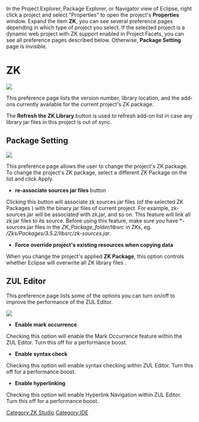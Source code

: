 In the Project Explorer, Package Explorer, or Navigator view of Eclipse,
right click a project and select "Properties" to open the project's
**Properties** window. Expand the item **ZK**, you can see several
preference pages depending in which type of project you select. If the
selected project is a dynamic web project with ZK support enabled in
Project Facets, you can see all preference pages described below.
Otherwise, **Package Setting** page is invisible.

# ZK

![]({{site.baseUrl}}/zk_studio_essentials/studio-project-preference-zk.png)

This preference page lists the version number, library location, and the
add-ons currently available for the current project's ZK package.

The **Refresh the ZK Library** button is used to refresh add-on list in
case any library jar files in this project is out of sync.

## Package Setting

![]({{site.baseUrl}}/zk_studio_essentials/studio-project-preference-package.png)

This preference page allows the user to change the project's ZK package.
To change the project's ZK package, select a different ZK Package on the
list and click Apply.

- **re-associate sources jar files** button

  
Clicking this button will associate zk sources jar files (of the
selected ZK Packages ) with the binary jar files of current project. For
example, zk-sources.jar will be associated with zk.jar, and so on. This
feature will link all zk jar files to its source. Before using this
feature, make sure you have \*-sources.jar files in the
*ZK_Package_folder/libsrc* in ZKs, eg.
*/Zks/Packages/3.5.2/libsrc/zk-sources.jar*.

- **Force override project's existing resources when copying data**

  
When you change the project's applied **ZK Package**, this option
controls whether Eclipse will overwrite all ZK library files .

## ZUL Editor

This preference page lists some of the options you can turn on/off to
improve the performance of the ZUL Editor.

![]({{site.baseUrl}}/zk_studio_essentials/studio-project-preference-editor.png)

- **Enable mark occurrence**

  
Checking this option will enable the Mark Occurrence feature within the
ZUL Editor. Turn this off for a performance boost.

- **Enable syntax check**

  
Checking this option will enable syntax checking within ZUL Editor. Turn
this off for a performance boost.

- **Enable hyperlinking**

  
Checking this option will enable Hyperlink Navigation within ZUL Editor.
Turn this off for a performance boost.

[Category:ZK Studio](Category:ZK_Studio)
[Category:IDE](Category:IDE)
